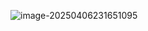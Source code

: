 ![image-20250406231651095](C:\Users\26091\AppData\Roaming\Typora\typora-user-images\image-20250406231651095.png)